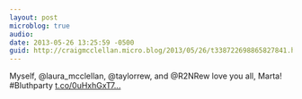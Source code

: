 ```yaml
---
layout: post
microblog: true
audio: 
date: 2013-05-26 13:25:59 -0500
guid: http://craigmcclellan.micro.blog/2013/05/26/t338722698865827841.html
---
```

Myself, @laura_mcclellan, @taylorrew, and @R2NRew love you all, Marta! #Bluthparty [t.co/0uHxhGxT7...](https://t.co/0uHxhGxT7V)
